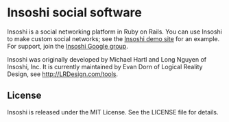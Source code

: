 # Insoshi social software

Insoshi is a social networking platform in Ruby on Rails. You can use Insoshi to make custom social networks; see the [Insoshi demo site](http://dogfood.insoshi.com/) for an example. For support, join the [Insoshi Google group](http://groups.google.com/group/insoshi/).

Insoshi was originally developed by Michael Hartl and Long Nguyen of Insoshi, Inc.  It is currently maintained by Evan Dorn of
Logical Reality Design, see http://LRDesign.com/tools.

## License

Insoshi is released under the MIT License. See the LICENSE file for details.